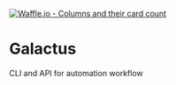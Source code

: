 [![Waffle.io - Columns and their card count](https://badge.waffle.io/bobhenkel/galactus.svg?columns=all)](https://waffle.io/bobhenkel/galactus)

# Galactus
CLI and API for automation workflow
